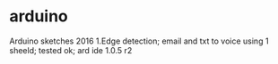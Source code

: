 # arduino
Arduino sketches 2016
1.Edge detection; email and txt to voice using 1 sheeld; tested ok; ard ide 1.0.5 r2 
